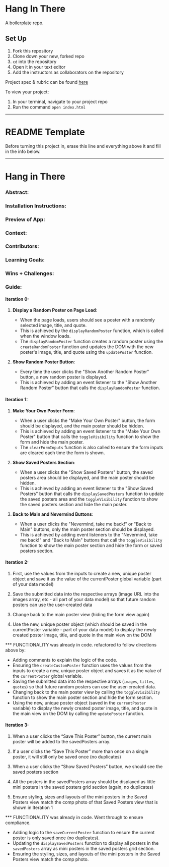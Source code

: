 # Hang In There

A boilerplate repo. 

## Set Up

1. Fork this repository
2. Clone down your new, forked repo
3. `cd` into the repository
4. Open it in your text editor
5. Add the instructors as collaborators on the repository

Project spec & rubric can be found [here](https://curriculum.turing.edu/module2/projects/hang_in_there/)

To view your project:

1. In your terminal, navigate to your project repo
2. Run the command `open index.html`
  
______________________________________________________  
# README Template  
Before turning this project in, erase this line and everything above it and fill in the info below.  
______________________________________________________  

# Hang in There  

### Abstract:
[//]: <> (Briefly describe what you built and its features. What problem is the app solving? How does this application solve that problem?)

### Installation Instructions:
[//]: <> (What steps does a person have to take to get your app cloned down and running?)

### Preview of App:
[//]: <> (Provide ONE gif or screenshot of your application - choose the "coolest" piece of functionality to show off. gifs preferred!)

### Context:
[//]: <> (Give some context for the project here. How long did you have to work on it? How far into the Turing program are you?)

### Contributors:
[//]: <> (Who worked on this application? Link to your GitHub. Consider also providing LinkedIn link)

### Learning Goals:
[//]: <> (What were the learning goals of this project? What tech did you work with?)

### Wins + Challenges:
[//]: <> (What are 2-3 wins you have from this project? What were some challenges you faced - and how did you get over them?)

### Guide:

#### Iteration 0:
1. **Display a Random Poster on Page Load**:
   - When the page loads, users should see a poster with a randomly selected image, title, and quote.
   - This is achieved by the `displayRandomPoster` function, which is called when the window loads.
   - The `displayRandomPoster` function creates a random poster using the `createRandomPoster` function and updates the DOM with the new poster's image, title, and quote using the `updatePoster` function.

2. **Show Random Poster Button**:
   - Every time the user clicks the "Show Another Random Poster" button, a new random poster is displayed.
   - This is achieved by adding an event listener to the "Show Another Random Poster" button that calls the `displayRandomPoster` function.

#### Iteration 1:
1. **Make Your Own Poster Form**:
   - When a user clicks the "Make Your Own Poster" button, the form should be displayed, and the main poster should be hidden.
   - This is achieved by adding an event listener to the "Make Your Own Poster" button that calls the `toggleVisibility` function to show the form and hide the main poster.
   - The `clearFormInputs` function is also called to ensure the form inputs are cleared each time the form is shown.

2. **Show Saved Posters Section**:
   - When a user clicks the "Show Saved Posters" button, the saved posters area should be displayed, and the main poster should be hidden.
   - This is achieved by adding an event listener to the "Show Saved Posters" button that calls the `displaySavedPosters` function to update the saved posters area and the `toggleVisibility` function to show the saved posters section and hide the main poster.

3. **Back to Main and Nevermind Buttons**:
   - When a user clicks the "Nevermind, take me back!" or "Back to Main" buttons, only the main poster section should be displayed.
   - This is achieved by adding event listeners to the "Nevermind, take me back!" and "Back to Main" buttons that call the `toggleVisibility` function to show the main poster section and hide the form or saved posters section.

#### Iteration 2:

1. First, use the values from the inputs to create a new, unique poster object and save it as the value of the currentPoster global variable (part of your data model)

2. Save the submitted data into the respective arrays (image URL into the images array, etc - all part of your data model) so that future random posters can use the user-created data

3. Change back to the main poster view (hiding the form view again)

4. Use the new, unique poster object (which should be saved in the currentPoster variable - part of your data model) to display the newly created poster image, title, and quote in the main view on the DOM


*** FUNCTIONALITY was already in code. refactored to follow directions above by:
- Adding comments to explain the logic of the code.
- Ensuring the `createCustomPoster` function uses the values from the inputs to create a new, unique poster object and saves it as the value of the `currentPoster` global variable.
- Saving the submitted data into the respective arrays (`images`, `titles`, `quotes`) so that future random posters can use the user-created data.
- Changing back to the main poster view by calling the `toggleVisibility` function to show the main poster section and hide the form section.
- Using the new, unique poster object (saved in the `currentPoster` variable) to display the newly created poster image, title, and quote in the main view on the DOM by calling the `updatePoster` function.

#### Iteration 3:

1. When a user clicks the “Save This Poster” button, the current main poster will be added to the savedPosters array.

2. If a user clicks the “Save This Poster” more than once on a single poster, it will still only be saved once (no duplicates)

3. When a user clicks the “Show Saved Posters” button, we should see the saved posters section

4. All the posters in the savedPosters array should be displayed as little mini posters in the saved posters grid section (again, no duplicates)

5. Ensure styling, sizes and layouts of the mini posters in the Saved Posters view match the comp photo of that Saved Posters view that is shown in Iteration 1

*** FUNCTIONALITY was already in code. Went through to ensure compliance. 

- Adding logic to the `saveCurrentPoster` function to ensure the current poster is only saved once (no duplicates).
- Updating the `displaySavedPosters` function to display all posters in the `savedPosters` array as mini posters in the saved posters grid section.
- Ensuring the styling, sizes, and layouts of the mini posters in the Saved Posters view match the comp photo.